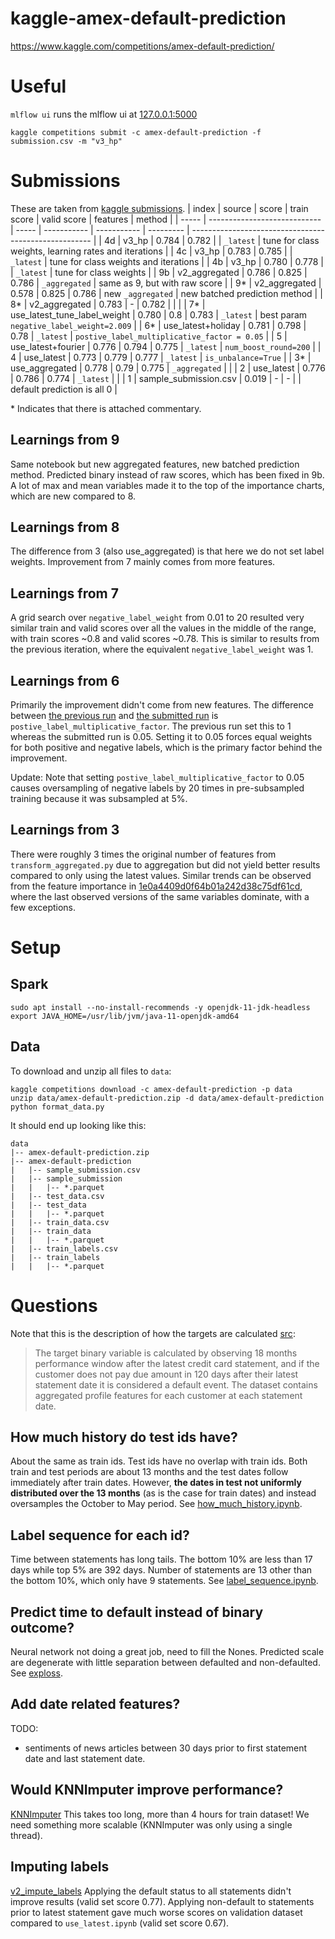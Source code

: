 # kaggle-amex-default-prediction
https://www.kaggle.com/competitions/amex-default-prediction/


# Useful
`mlflow ui` runs the mlflow ui at [127.0.0.1:5000](http://127.0.0.1:5000)

`kaggle competitions submit -c amex-default-prediction -f submission.csv -m "v3_hp"`


# Submissions
These are taken from [kaggle submissions](https://www.kaggle.com/competitions/amex-default-prediction/submissions).
| index | source                       | score | train score | valid score | features  | method                                                |
| ----- | ---------------------------- | ----- | ----------- | ----------- | --------- | ----------------------------------------------------- |
| 4d    | v3_hp                        | 0.784 | 0.782       |             | `_latest` | tune for class weights, learning rates and iterations |
| 4c    | v3_hp                        | 0.783 | 0.785       |             | `_latest` | tune for class weights and iterations                 |
| 4b    | v3_hp                        | 0.780 | 0.778       |             | `_latest` | tune for class weights                                |
| 9b    | v2_aggregated                | 0.786 | 0.825       | 0.786       | `_aggregated` | same as 9, but with raw score                     |
| 9*    | v2_aggregated                | 0.578 | 0.825       | 0.786       | new `_aggregated` | new batched prediction method                 |
| 8*    | v2_aggregated                | 0.783 | -           | 0.782       |           |                                                       |
| 7*    | use_latest_tune_label_weight | 0.780 | 0.8         | 0.783       | `_latest` | best param `negative_label_weight=2.009`              |
| 6*    | use_latest+holiday           | 0.781 | 0.798       | 0.78        | `_latest` | `postive_label_multiplicative_factor = 0.05`          |
| 5     | use_latest+fourier           | 0.776 | 0.794       | 0.775       | `_latest` | `num_boost_round=200`                                 |
| 4     | use_latest                   | 0.773 | 0.779       | 0.777       | `_latest` | `is_unbalance=True`                                   |
| 3*    | use_aggregated               | 0.778 | 0.79        | 0.775       | `_aggregated` |                                                   |
| 2     | use_latest                   | 0.776 | 0.786       | 0.774       | `_latest` |                                                       |
| 1     | sample_submission.csv        | 0.019 | -           | -           |           | default prediction is all 0                           |

\* Indicates that there is attached commentary.

## Learnings from 9
Same notebook but new aggregated features, new batched prediction method.
Predicted binary instead of raw scores, which has been fixed in 9b.
A lot of max and mean variables made it to the top of the importance charts, which are new compared
to 8.

## Learnings from 8
The difference from 3 (also use_aggregated) is that here we do not set label weights.
Improvement from 7 mainly comes from more features.

## Learnings from 7
A grid search over `negative_label_weight` from 0.01 to 20 resulted very similar train and valid
scores over all the values in the middle of the range, with train scores ~0.8 and valid scores
~0.78.
This is similar to results from the previous iteration, where the equivalent `negative_label_weight`
was 1.

## Learnings from 6
Primarily the improvement didn't come from new features.
The difference between [the previous run](http://127.0.0.1:5000/#/experiments/4/runs/00a14359371847ae9c724d840d06111e)
and [the submitted run](http://127.0.0.1:5000/#/experiments/4/runs/8cc58c1faa8a41ed8ec683f1a0fda6c9)
is `postive_label_multiplicative_factor`.
The previous run set this to 1 whereas the submitted run is 0.05.
Setting it to 0.05 forces equal weights for both positive and negative labels, which is the primary
factor behind the improvement.

Update: Note that setting `postive_label_multiplicative_factor` to 0.05 causes oversampling of
negative labels by 20 times in pre-subsampled training because it was subsampled at 5%.

## Learnings from 3
There were roughly 3 times the original number of features from `transform_aggregated.py` due to
aggregation but did not yield better results compared to only using the latest values.
Similar trends can be observed from the feature importance in [1e0a4409d0f64b01a242d38c75df61cd](http://127.0.0.1:5000/#/experiments/2/runs/1e0a4409d0f64b01a242d38c75df61cd),
where the last observed versions of the same variables dominate, with a few exceptions.


# Setup

## Spark
```
sudo apt install --no-install-recommends -y openjdk-11-jdk-headless
export JAVA_HOME=/usr/lib/jvm/java-11-openjdk-amd64
```

## Data
To download and unzip all files to `data`:
```
kaggle competitions download -c amex-default-prediction -p data
unzip data/amex-default-prediction.zip -d data/amex-default-prediction
python format_data.py
```
It should end up looking like this:
```
data
|-- amex-default-prediction.zip
|-- amex-default-prediction
|   |-- sample_submission.csv
|   |-- sample_submission
|   |   |-- *.parquet
|   |-- test_data.csv
|   |-- test_data
|   |   |-- *.parquet
|   |-- train_data.csv
|   |-- train_data
|   |   |-- *.parquet
|   |-- train_labels.csv
|   |-- train_labels
|   |   |-- *.parquet
```


# Questions
Note that this is the description of how the targets are calculated [src](https://www.kaggle.com/competitions/amex-default-prediction/data):
> The target binary variable is calculated by observing 18 months performance window after the latest credit card statement, and if the customer does not pay due amount in 120 days after their latest
statement date it is considered a default event.
> The dataset contains aggregated profile features for each customer at each statement date. 

## How much history do test ids have?
About the same as train ids. Test ids have no overlap with train ids.
Both train and test periods are about 13 months and the test dates follow immediately after train dates.
However, **the dates in test not uniformly distributed over the 13 months** (as is the case for train dates) and instead oversamples the October to May period.
See [how_much_history.ipynb](notebooks/how_much_history.ipynb).

## Label sequence for each id?
Time between statements has long tails.
The bottom 10% are less than 17 days while top 5% are 392 days.
Number of statements are 13 other than the bottom 10%, which only have 9 statements.
See [label_sequence.ipynb](notebooks/label_sequence.ipynb).

## Predict time to default instead of binary outcome?
Neural network not doing a great job, need to fill the Nones. 
Predicted scale are degenerate with little separation between defaulted and non-defaulted.
See [exploss](exploss.ipynb).

## Add date related features?
TODO:
- sentiments of news articles between 30 days prior to first statement date and last statement date.

## Would KNNImputer improve performance?
[KNNImputer](https://scikit-learn.org/stable/modules/generated/sklearn.impute.KNNImputer.html)
This takes too long, more than 4 hours for train dataset!
We need something more scalable (KNNImputer was only using a single thread).

## Imputing labels
[v2_impute_labels](v2_impute_labels.ipynb)
Applying the default status to all statements didn't improve results (valid set score 0.77).
Applying non-default to statements prior to latest statement gave much worse scores on validation
dataset compared to `use_latest.ipynb` (valid set score 0.67).
